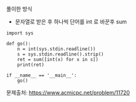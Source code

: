 풀이한 방식 
- 문자열로 받은 후 하나씩 단어를 int 로 바꾼후 sum 
```python3
import sys

def go():
    n = int(sys.stdin.readline())
    s = sys.stdin.readline().strip()
    ret = sum([int(x) for x in s])
    print(ret)

if __name__ == '__main__':
    go()
```
문제출처: https://www.acmicpc.net/problem/11720
